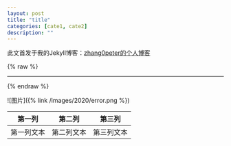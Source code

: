 ```yaml
---
layout: post
title: "title"
categories: [cate1, cate2]
description: ""
---
```


此文首发于我的Jekyll博客：[zhang0peter的个人博客](https://zhang0peter.com)         

{% raw %}
***          
{% endraw %}




![图片]({% link /images/2020/error.png %})

|   第一列   |   第二列   |   第三列   |
| :--------: | :--------: | :--------: |
| 第一列文本 | 第二列文本 | 第三列文本 |
